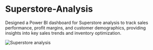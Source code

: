 # Superstore-Analysis
Designed a Power BI dashboard for Superstore analysis to track sales performance, profit margins, and customer demographics, providing insights into key sales trends and inventory optimization.

![Superstore analysis](https://github.com/user-attachments/assets/37568509-c4f2-4cfc-8a18-8ea7da7a8c84)
